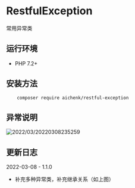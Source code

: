 # RestfulException
常用异常类

## 运行环境
- PHP 7.2+

## 安装方法

        composer require aichenk/restful-exception

## 异常说明
![2022/03/20220308235259](https://gitee.com/aiChenK/img/raw/master/2022/03/20220308235259.png)

## 更新日志
2022-03-08 - 1.1.0
- 补充多种异常类，补充继承关系（如上图）
